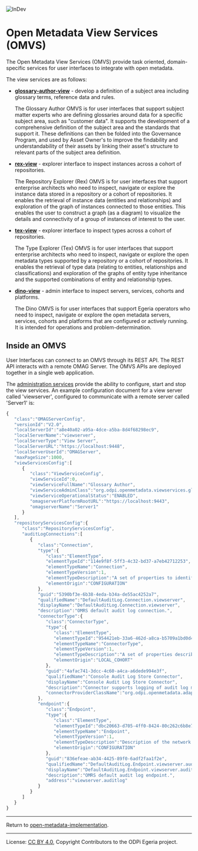 <!-- SPDX-License-Identifier: CC-BY-4.0 -->
<!-- Copyright Contributors to the ODPi Egeria project. -->
  
![InDev](../../open-metadata-publication/website/images/egeria-content-status-in-development.png#pagewidth)

# Open Metadata View Services (OMVS)

The Open Metadata View Services (OMVS) provide task oriented, domain-specific services
for user interfaces to integrate with open metadata. 

The view services are as follows:

* **[glossary-author-view](glossary-author-view)** - develop a definition of a subject area including glossary
terms, reference data and rules. 

  The Glossary Author OMVS is for user interfaces that support subject matter experts
who are defining glossaries around data for a specific
subject area, such as "customer data".  It supports the development of a comprehensive
definition of the subject area and the standards that support it.
These definitions can then be folded into the Governance Program,
and used by Asset Owner's to improve the findability and understandability
of their assets by linking their asset's structure to relevant parts of
the subject area definition.

* **[rex-view](rex-view)** - explorer interface to inspect instances across a cohort of repositories.

  The Repository Explorer (Rex) OMVS is for user interfaces that support enterprise architects
who need to inspect, navigate or explore the instance data stored in a repository or a cohort of 
repositories. It enables the retrieval of instance data (entities and relationships) and exploration 
of the graph of instances connected to those entities. This enables the user to construct a graph 
(as a diagram) to visualize the details and connectivity of a group of instances of interest to the 
user.

* **[tex-view](tex-view)** - explorer interface to inspect types across a cohort of repositories.

  The Type Explorer (Tex) OMVS is for user interfaces that support enterprise architects
who need to inspect, navigate or explore the open metadata types supported by a repository or a cohort of 
repositories. It enables the retrieval of type data (relating to entities, relationships and classifications)
and exploration of the graphs of entity type inheritance and the supported combinations of entity and
relationship types.

* **[dino-view](dino-view)** - admin interface to inspect servers, services, cohorts and platforms.

  The Dino OMVS is for user interfaces that support Egeria operators who need to inspect, navigate or explore 
  the open metadata servers, services, cohorts and platforms that are configured or actively running. It is intended 
  for operations and problem-determination.


## Inside an OMVS

User Interfaces can connect to an OMVS through its REST API. The REST API interacts with a remote OMAG Server.
The OMVS APIs are deployed together in a single web application. 

The [administration services](../admin-services/README.md) provide the ability to configure, start and stop the view services.
An example configuration document for a view server called 'viewserver', configured to communicate with a
remote server called 'Server1' is:
```javascript
{ 
   "class":"OMAGServerConfig",
   "versionId":"V2.0",
   "localServerId":"a8e40a02-a95a-4dce-a5ba-8d4f68298ec9",
   "localServerName":"viewserver",
   "localServerType":"View Server",
   "localServerURL":"https://localhost:9448",
   "localServerUserId":"OMAGServer",
   "maxPageSize":1000,
   "viewServicesConfig":[ 
      { 
         "class":"ViewServiceConfig",
         "viewServiceId":0,
         "viewServiceFullName":"Glossary Author",
         "viewServiceAdminClass":"org.odpi.openmetadata.viewservices.glossaryauthor.admin.GlossaryAuthorViewAdmin",
         "viewServiceOperationalStatus":"ENABLED",
         "omagserverPlatformRootURL":"https://localhost:9443",
         "omagserverName":"Server1"
      }
   ],
   "repositoryServicesConfig":{ 
      "class":"RepositoryServicesConfig",
      "auditLogConnections":[ 
         { 
            "class":"Connection",
            "type":{ 
               "class":"ElementType",
               "elementTypeId":"114e9f8f-5ff3-4c32-bd37-a7eb42712253",
               "elementTypeName":"Connection",
               "elementTypeVersion":1,
               "elementTypeDescription":"A set of properties to identify and configure a connector instance.",
               "elementOrigin":"CONFIGURATION"
            },
            "guid":"5390bf3e-6b38-4eda-b34a-de55ac4252a7",
            "qualifiedName":"DefaultAuditLog.Connection.viewserver",
            "displayName":"DefaultAuditLog.Connection.viewserver",
            "description":"OMRS default audit log connection.",
            "connectorType":{ 
               "class":"ConnectorType",
               "type":{ 
                  "class":"ElementType",
                  "elementTypeId":"954421eb-33a6-462d-a8ca-b5709a1bd0d4",
                  "elementTypeName":"ConnectorType",
                  "elementTypeVersion":1,
                  "elementTypeDescription":"A set of properties describing a type of connector.",
                  "elementOrigin":"LOCAL_COHORT"
               },
               "guid":"4afac741-3dcc-4c60-a4ca-a6dede994e3f",
               "qualifiedName":"Console Audit Log Store Connector",
               "displayName":"Console Audit Log Store Connector",
               "description":"Connector supports logging of audit log messages to stdout.",
               "connectorProviderClassName":"org.odpi.openmetadata.adapters.repositoryservices.auditlogstore.console.ConsoleAuditLogStoreProvider"
            },
            "endpoint":{ 
               "class":"Endpoint",
               "type":{ 
                  "class":"ElementType",
                  "elementTypeId":"dbc20663-d705-4ff0-8424-80c262c6b8e7",
                  "elementTypeName":"Endpoint",
                  "elementTypeVersion":1,
                  "elementTypeDescription":"Description of the network address and related information needed to call a software service.",
                  "elementOrigin":"CONFIGURATION"
               },
               "guid":"836efeae-ab34-4425-89f0-6adf2faa1f2e",
               "qualifiedName":"DefaultAuditLog.Endpoint.viewserver.auditlog",
               "displayName":"DefaultAuditLog.Endpoint.viewserver.auditlog",
               "description":"OMRS default audit log endpoint.",
               "address":"viewserver.auditlog"
            }
         }
      ]
   }
}
```

----
Return to [open-metadata-implementation](..).



----
License: [CC BY 4.0](https://creativecommons.org/licenses/by/4.0/),
Copyright Contributors to the ODPi Egeria project.

